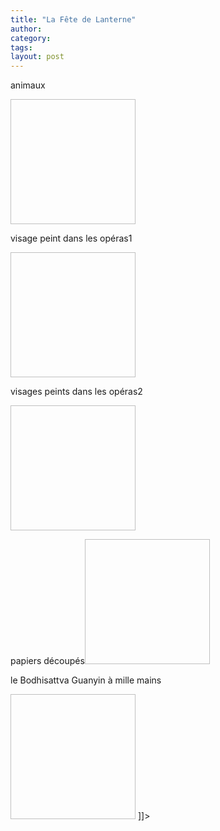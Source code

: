 ```yaml
---
title: "La Fête de Lanterne"
author:
category: 
tags: 
layout: post
---
```



animaux

<a href="http://www.francaisblog.com../images/lanterne1.jpg" rel='external'><img height="200" width="200"></a>

visage peint dans les opéras1

<a href="http://www.francaisblog.com../images/lanterne2.jpg" rel='external'><img height="200" width="200"></a>

visages peints dans les opéras2

<a href="http://www.francaisblog.com../images/lanterne3.jpg" rel='external'><img height="200" width="200"></a>

papiers découpés<a href="http://www.francaisblog.com../images/lanterne4.jpg" rel='external'><img height="200" width="200"></a> 

le Bodhisattva Guanyin à mille mains

<a href="http://www.francaisblog.com../images/lanterne5.jpg" rel='external'><img height="200" width="200"></a> ]]>

